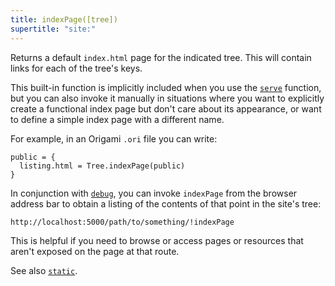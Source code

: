 ```yaml
---
title: indexPage([tree])
supertitle: "site:"
---
```


Returns a default `index.html` page for the indicated tree. This will contain links for each of the tree's keys.

This built-in function is implicitly included when you use the [`serve`](/builtins/dev/serve.html) function, but you can also invoke it manually in situations where you want to explicitly create a functional index page but don't care about its appearance, or want to define a simple index page with a different name.

For example, in an Origami `.ori` file you can write:

```ori
public = {
  listing.html = Tree.indexPage(public)
}
```

In conjunction with [`debug`](/builtins/dev/debug.html), you can invoke `indexPage` from the browser address bar to obtain a listing of the contents of that point in the site's tree:

```
http://localhost:5000/path/to/something/!indexPage
```

This is helpful if you need to browse or access pages or resources that aren't exposed on the page at that route.

See also [`static`](static.html).
